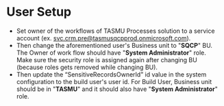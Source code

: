 # User Setup

- Set owner of the workflows of TASMU Processes solution to a service account (ex. svc.crm.pre@tasmusqcpprod.onmicrosoft.com).
- Then change the aforementioned user's Business unit to "**SQCP**" BU. The Owner of work flow should have "**System Administrator**" role. Make sure the security role is assigned again after changing BU (because roles gets removed while changing BU).
- Then update the “SensitiveRecordsOwnerId” id value in the system configuration to the build user's user id. For Build User, Business unit should be in "**TASMU**" and it should also have "**System Administrator**" role.